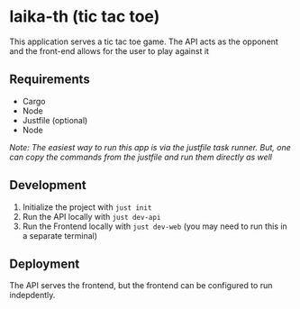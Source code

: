 # laika-th (tic tac toe)

This application serves a tic tac toe game. The API acts as the opponent and the front-end allows for the user to play against it

## Requirements
  - Cargo
  - Node
  - Justfile (optional)
  - Node

_Note: The easiest way to run this app is via the justfile task runner. But, one can copy the commands from the justfile and run them
directly as well_

## Development

1. Initialize the project with `just init`
2. Run the API locally with `just dev-api`
3. Run the Frontend locally with `just dev-web` (you may need to run this in a separate terminal)

## Deployment

The API serves the frontend, but the frontend can be configured to run indepdently.
